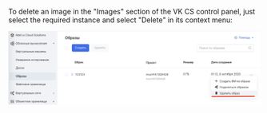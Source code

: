 To delete an image in the "Images" section of the VK CS control panel, just select the required instance and select "Delete" in its context menu:

![](./assets/1601936220913-1601936220913.png)